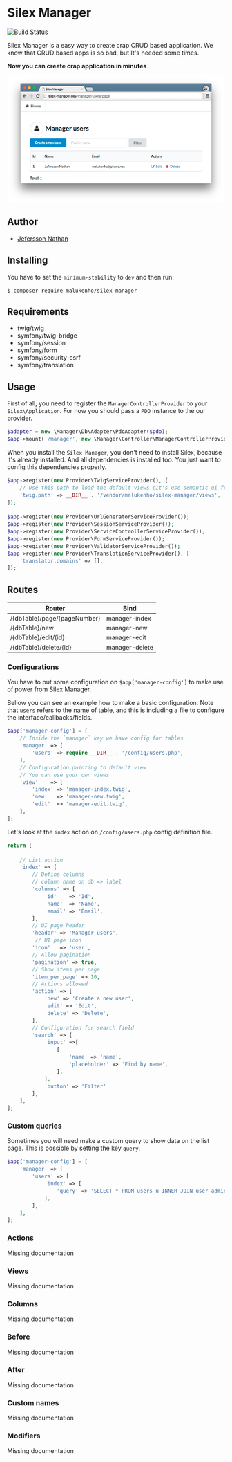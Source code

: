 Silex Manager
=============

[![Build Status](https://travis-ci.org/malukenho/silex-manager.svg?branch=master)](https://travis-ci.org/malukenho/silex-manager)

Silex Manager is a easy way to create crap CRUD based application.
We know that CRUD based apps is so bad, but It's needed some times.

**Now you can create crap application in minutes**

![Silex Manager](preview.png)

## Author

- [Jefersson Nathan](https://github.com/malukenho)

## Installing

You have to set the `minimum-stability` to `dev` and then run:

```
$ composer require malukenho/silex-manager
```

## Requirements

- twig/twig
- symfony/twig-bridge
- symfony/session
- symfony/form
- symfony/security-csrf
- symfony/translation

## Usage

First of all, you need to register the `ManagerControllerProvider` to your `Silex\Application`.
For now you should pass a `PDO` instance to the our provider.

```php
$adapter = new \Manager\Db\Adapter\PdoAdapter($pdo);
$app->mount('/manager', new \Manager\Controller\ManagerControllerProvider($adapter));
```

When you install the `Silex Manager`, you don't need to install Silex, because it's already installed.
And all dependencies is installed too. You just want to config this dependencies properly.

```php
$app->register(new Provider\TwigServiceProvider(), [
    // Use this path to load the default views (It's use semantic-ui from CDN)
    'twig.path' => __DIR__ . '/vendor/malukenho/silex-manager/views',
]);

$app->register(new Provider\UrlGeneratorServiceProvider());
$app->register(new Provider\SessionServiceProvider());
$app->register(new Provider\ServiceControllerServiceProvider());
$app->register(new Provider\FormServiceProvider());
$app->register(new Provider\ValidatorServiceProvider());
$app->register(new Provider\TranslationServiceProvider(), [
    'translator.domains' => [],
]);

```

## Routes

| Router                        |       Bind     |
|-------------------------------|----------------|
| /{dbTable}/page/{pageNumber}  | manager-index  |
| /{dbTable}/new                | manager-new    |
| /{dbTable}/edit/{id}          | manager-edit   |
| /{dbTable}/delete/{id}        | manager-delete |

### Configurations

You have to put some configuration on `$app['manager-config']` to make use
of power from Silex Manager.

Bellow you can see an example how to make a basic configuration.
Note that `users` refers to the name of table, and this is including a file
to configure the interface/callbacks/fields.

```php
$app['manager-config'] = [
    // Inside the `manager` key we have config for tables
    'manager' => [
        'users' => require __DIR__ . '/config/users.php',
    ],
    // Configuration pointing to default view
    // You can use your own views
    'view'    => [
        'index' => 'manager-index.twig',
        'new'   => 'manager-new.twig',
        'edit'  => 'manager-edit.twig',
    ],
];
```

Let's look at the `index` action on `/config/users.php` config definition file.

```php
return [

    // List action
    'index' => [
        // Define columns
        // column name on db => label
        'columns' => [
            'id'    => 'Id',
            'name'  => 'Name',
            'email' => 'Email',
        ],
        // UI page header
        'header' => 'Manager users',
         // UI page icon
        'icon'   => 'user',
        // Allow pagination
        'pagination' => true,
        // Show items per page
        'item_per_page' => 10,
        // Actions allowed
        'action' => [
            'new' => 'Create a new user',
            'edit' => 'Edit',
            'delete' => 'Delete',
        ],
        // Configuration for search field
        'search' => [
            'input' =>[
                [
                    'name' => 'name',
                    'placeholder' => 'Find by name',
                ],
            ],
            'button' => 'Filter'
        ],
    ],
];
```

### Custom queries

Sometimes you will need make a custom query to show data on the list page.
This is possible by setting the key `query`.

```php
$app['manager-config'] = [
    'manager' => [
        'users' => [
            'index' => [
                'query' => 'SELECT * FROM users u INNER JOIN user_admin ua ON u.id = ua.id',
            ],
        ],
    ],
];
```

### Actions

Missing documentation

### Views

Missing documentation

### Columns

Missing documentation

### Before

Missing documentation

### After

Missing documentation

### Custom names

Missing documentation

### Modifiers

Missing documentation

